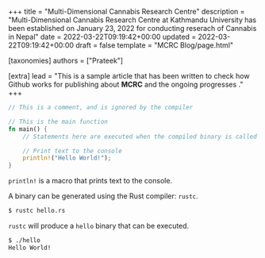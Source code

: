 +++
title = "Multi-Dimensional Cannabis Research Centre"
description = "Multi-Dimensional Cannabis Research Centre at Kathmandu University has been established on January 23, 2022 for conducting reserach of Cannabis in Nepal"
date = 2022-03-22T09:19:42+00:00
updated = 2022-03-22T09:19:42+00:00
draft = false
template = "MCRC Blog/page.html"

[taxonomies]
authors = ["Prateek"]

[extra]
lead = "This is a sample article that has been written to check how Github works for publishing about <b>MCRC</b> and the ongoing progresses ."
+++

```rust
// This is a comment, and is ignored by the compiler

// This is the main function
fn main() {
    // Statements here are executed when the compiled binary is called

    // Print text to the console
    println!("Hello World!");
}
```

`println!` is a macro that prints text to the console.

A binary can be generated using the Rust compiler: `rustc`.

```bash
$ rustc hello.rs
```

`rustc` will produce a `hello` binary that can be executed.

```bash
$ ./hello
Hello World!
```
